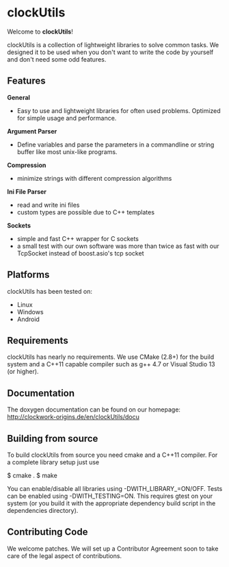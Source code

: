 
# clockUtils #

Welcome to **clockUtils**!

clockUtils is a collection of lightweight libraries to solve common tasks. We designed it to be used when you don't want to write the code by yourself and don't need some odd features.

## Features ##

**General**

 * Easy to use and lightweight libraries for often used problems. Optimized for simple usage and performance.

**Argument Parser**

 * Define variables and parse the parameters in a commandline or string buffer like most unix-like programs.

**Compression**

 * minimize strings with different compression algorithms

**Ini File Parser**

 * read and write ini files
 * custom types are possible due to C++ templates

**Sockets**

 * simple and fast C++ wrapper for C sockets
 * a small test with our own software was more than twice as fast with our TcpSocket instead of boost.asio's tcp socket


## Platforms ##

clockUtils has been tested on:

  * Linux
  * Windows
  * Android

## Requirements ##

clockUtils has nearly no requirements. We use CMake (2.8+) for the build system and a C++11 capable compiler such as g++ 4.7 or Visual Studio 13 (or higher).

## Documentation ##

The doxygen documentation can be found on our homepage: http://clockwork-origins.de/en/clockUtils/docu

## Building from source ##

To build clockUtils from source you need cmake and a C++11 compiler. For a complete library setup just use

$ cmake .
$ make

You can enable/disable all libraries using -DWITH_LIBRARY_<LIBRARYNAME>=ON/OFF. Tests can be enabled using -DWITH_TESTING=ON. This requires gtest on your system (or you build it with the appropriate dependency build script in the dependencies directory).

## Contributing Code ##

We welcome patches. We will set up a Contributor Agreement soon to take care of the legal aspect of contributions.

